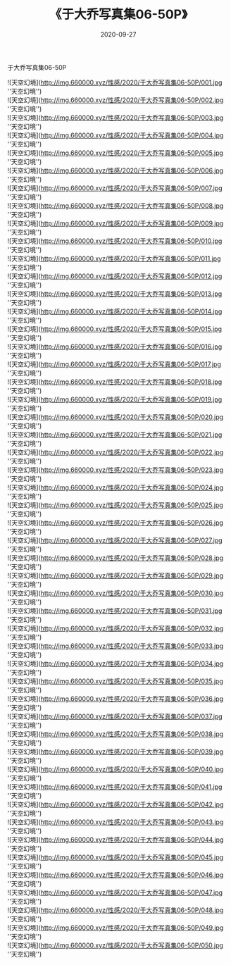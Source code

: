 ﻿---
layout: post
title:  《于大乔写真集06-50P》
date:   2020-09-27
img: http://img.660000.xyz/性感/2020/于大乔写真集06-50P/000.jpg
categories: [美女, 性感, 泳衣]
---

于大乔写真集06-50P



![天空幻境](http://img.660000.xyz/性感/2020/于大乔写真集06-50P/001.jpg ''天空幻境'') <br>
![天空幻境](http://img.660000.xyz/性感/2020/于大乔写真集06-50P/002.jpg ''天空幻境'') <br>
![天空幻境](http://img.660000.xyz/性感/2020/于大乔写真集06-50P/003.jpg ''天空幻境'') <br>
![天空幻境](http://img.660000.xyz/性感/2020/于大乔写真集06-50P/004.jpg ''天空幻境'') <br>
![天空幻境](http://img.660000.xyz/性感/2020/于大乔写真集06-50P/005.jpg ''天空幻境'') <br>
![天空幻境](http://img.660000.xyz/性感/2020/于大乔写真集06-50P/006.jpg ''天空幻境'') <br>
![天空幻境](http://img.660000.xyz/性感/2020/于大乔写真集06-50P/007.jpg ''天空幻境'') <br>
![天空幻境](http://img.660000.xyz/性感/2020/于大乔写真集06-50P/008.jpg ''天空幻境'') <br>
![天空幻境](http://img.660000.xyz/性感/2020/于大乔写真集06-50P/009.jpg ''天空幻境'') <br>
![天空幻境](http://img.660000.xyz/性感/2020/于大乔写真集06-50P/010.jpg ''天空幻境'') <br>
![天空幻境](http://img.660000.xyz/性感/2020/于大乔写真集06-50P/011.jpg ''天空幻境'') <br>
![天空幻境](http://img.660000.xyz/性感/2020/于大乔写真集06-50P/012.jpg ''天空幻境'') <br>
![天空幻境](http://img.660000.xyz/性感/2020/于大乔写真集06-50P/013.jpg ''天空幻境'') <br>
![天空幻境](http://img.660000.xyz/性感/2020/于大乔写真集06-50P/014.jpg ''天空幻境'') <br>
![天空幻境](http://img.660000.xyz/性感/2020/于大乔写真集06-50P/015.jpg ''天空幻境'') <br>
![天空幻境](http://img.660000.xyz/性感/2020/于大乔写真集06-50P/016.jpg ''天空幻境'') <br>
![天空幻境](http://img.660000.xyz/性感/2020/于大乔写真集06-50P/017.jpg ''天空幻境'') <br>
![天空幻境](http://img.660000.xyz/性感/2020/于大乔写真集06-50P/018.jpg ''天空幻境'') <br>
![天空幻境](http://img.660000.xyz/性感/2020/于大乔写真集06-50P/019.jpg ''天空幻境'') <br>
![天空幻境](http://img.660000.xyz/性感/2020/于大乔写真集06-50P/020.jpg ''天空幻境'') <br>
![天空幻境](http://img.660000.xyz/性感/2020/于大乔写真集06-50P/021.jpg ''天空幻境'') <br>
![天空幻境](http://img.660000.xyz/性感/2020/于大乔写真集06-50P/022.jpg ''天空幻境'') <br>
![天空幻境](http://img.660000.xyz/性感/2020/于大乔写真集06-50P/023.jpg ''天空幻境'') <br>
![天空幻境](http://img.660000.xyz/性感/2020/于大乔写真集06-50P/024.jpg ''天空幻境'') <br>
![天空幻境](http://img.660000.xyz/性感/2020/于大乔写真集06-50P/025.jpg ''天空幻境'') <br>
![天空幻境](http://img.660000.xyz/性感/2020/于大乔写真集06-50P/026.jpg ''天空幻境'') <br>
![天空幻境](http://img.660000.xyz/性感/2020/于大乔写真集06-50P/027.jpg ''天空幻境'') <br>
![天空幻境](http://img.660000.xyz/性感/2020/于大乔写真集06-50P/028.jpg ''天空幻境'') <br>
![天空幻境](http://img.660000.xyz/性感/2020/于大乔写真集06-50P/029.jpg ''天空幻境'') <br>
![天空幻境](http://img.660000.xyz/性感/2020/于大乔写真集06-50P/030.jpg ''天空幻境'') <br>
![天空幻境](http://img.660000.xyz/性感/2020/于大乔写真集06-50P/031.jpg ''天空幻境'') <br>
![天空幻境](http://img.660000.xyz/性感/2020/于大乔写真集06-50P/032.jpg ''天空幻境'') <br>
![天空幻境](http://img.660000.xyz/性感/2020/于大乔写真集06-50P/033.jpg ''天空幻境'') <br>
![天空幻境](http://img.660000.xyz/性感/2020/于大乔写真集06-50P/034.jpg ''天空幻境'') <br>
![天空幻境](http://img.660000.xyz/性感/2020/于大乔写真集06-50P/035.jpg ''天空幻境'') <br>
![天空幻境](http://img.660000.xyz/性感/2020/于大乔写真集06-50P/036.jpg ''天空幻境'') <br>
![天空幻境](http://img.660000.xyz/性感/2020/于大乔写真集06-50P/037.jpg ''天空幻境'') <br>
![天空幻境](http://img.660000.xyz/性感/2020/于大乔写真集06-50P/038.jpg ''天空幻境'') <br>
![天空幻境](http://img.660000.xyz/性感/2020/于大乔写真集06-50P/039.jpg ''天空幻境'') <br>
![天空幻境](http://img.660000.xyz/性感/2020/于大乔写真集06-50P/040.jpg ''天空幻境'') <br>
![天空幻境](http://img.660000.xyz/性感/2020/于大乔写真集06-50P/041.jpg ''天空幻境'') <br>
![天空幻境](http://img.660000.xyz/性感/2020/于大乔写真集06-50P/042.jpg ''天空幻境'') <br>
![天空幻境](http://img.660000.xyz/性感/2020/于大乔写真集06-50P/043.jpg ''天空幻境'') <br>
![天空幻境](http://img.660000.xyz/性感/2020/于大乔写真集06-50P/044.jpg ''天空幻境'') <br>
![天空幻境](http://img.660000.xyz/性感/2020/于大乔写真集06-50P/045.jpg ''天空幻境'') <br>
![天空幻境](http://img.660000.xyz/性感/2020/于大乔写真集06-50P/046.jpg ''天空幻境'') <br>
![天空幻境](http://img.660000.xyz/性感/2020/于大乔写真集06-50P/047.jpg ''天空幻境'') <br>
![天空幻境](http://img.660000.xyz/性感/2020/于大乔写真集06-50P/048.jpg ''天空幻境'') <br>
![天空幻境](http://img.660000.xyz/性感/2020/于大乔写真集06-50P/049.jpg ''天空幻境'') <br>
![天空幻境](http://img.660000.xyz/性感/2020/于大乔写真集06-50P/050.jpg ''天空幻境'') <br>
